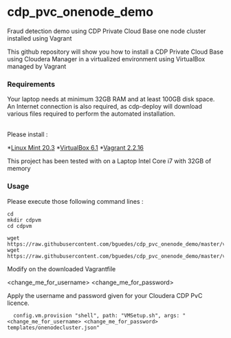 # cdp_pvc_onenode_demo

Fraud detection demo using CDP Private Cloud Base one node cluster installed using Vagrant

This github repository will show you how to install a CDP Private Cloud Base using Cloudera Manager in a virtualized environment using VirtualBox managed by Vagrant

### Requirements

Your laptop needs at minimum 32GB RAM and at least 100GB disk space. <br />
An Internet connection is also required, as cdp-deploy will download various files required to perform the automated installation.<br />
<br />

Please install :

*[Linux Mint 20.3](https://linuxmint.com/download.php)
*[VirtualBox 6.1](https://www.virtualbox.org/)
*[Vagrant 2.2.16](https://www.vagrantup.com/)
  
This project has been tested with on a Laptop Intel Core i7 with 32GB of memory<p>  

### Usage
  
Please execute those following command lines :

```
cd 
mkdir cdpvm
cd cdpvm  
  
wget https://raw.githubusercontent.com/bguedes/cdp_pvc_onenode_demo/master/vagrant/VMSetup.sh
wget https://raw.githubusercontent.com/bguedes/cdp_pvc_onenode_demo/master/vagrant/Vagrantfile
```
  
Modify on the downloaded Vagrantfile

<change_me_for_username>
<change_me_for_password>
  
Apply the username and password given for your Cloudera CDP PvC licence.

```
  config.vm.provision "shell", path: "VMSetup.sh", args: "<change_me_for_username> <change_me_for_password> templates/onenodecluster.json"
```

